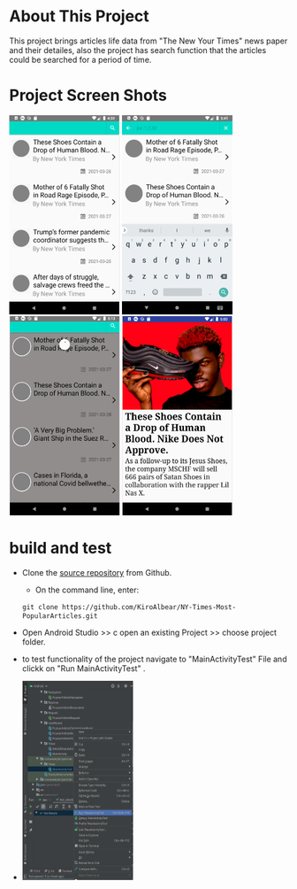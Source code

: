 # About This Project
This project brings articles life data from "The New Your Times" news paper and their detailes, also the project has search function that the articles could be searched for a period of time.


# Project Screen Shots
<span align="center"><img width="200px" height="360px" src="docs/Images/mainScreen.png"></span>
<span align="center"><img width="200px" height="360px" src="docs/Images/searchFunctionScreen.png"></span>
<span align="center"><img width="200px" height="360px" src="docs/Images/swipeToRefreshScreen.png"></span>
<span align="center"><img width="200px" height="360px" src="docs/Images/detailesScreen.png"></span>

# build and test

* Clone the [source repository](https://github.com/KiroAlbear/NY-Times-Most-PopularArticles.git) from Github. 
    * On the command line, enter:
    ````
    git clone https://github.com/KiroAlbear/NY-Times-Most-PopularArticles.git
    ````
* Open Android Studio >> c open an existing Project >> choose project folder.

* to test functionality of the project navigate to "MainActivityTest" File and clickk on "Run MainActivityTest" .

* <span align="center"><img width="200px" height="360px" src="docs/Images/TestScreen.png"></span>




